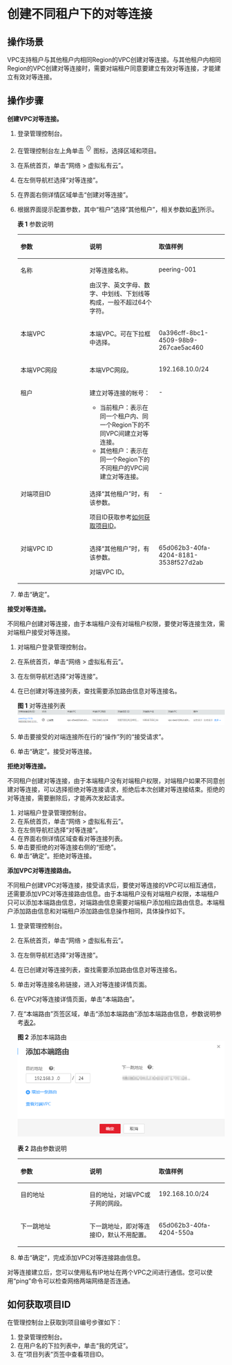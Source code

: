 # 创建不同租户下的对等连接<a name="zh-cn_topic_0046655038"></a>

## 操作场景<a name="s824032c0a83f4a57ad1a297330c193a8"></a>

VPC支持租户与其他租户内相同Region的VPC创建对等连接。与其他租户内相同Region的VPC创建对等连接时，需要对端租户同意要建立有效对等连接，才能建立有效对等连接。

## 操作步骤<a name="sc0ce9bbec0fb4bc69b33f639f441de86"></a>

**创建VPC对等连接。**

1.  登录管理控制台。
2.  在管理控制台左上角单击![](figures/icon-region.png)图标，选择区域和项目。
3.  在系统首页，单击“网络 \> 虚拟私有云”。
4.  在左侧导航栏选择“对等连接”。
5.  在界面右侧详情区域单击“创建对等连接”。
6.  根据界面提示配置参数，其中“租户”选择“其他租户”，相关参数如[表1](#t2dcbc659d75140d4aaa6d433460c3e6c)所示。

    **表 1**  参数说明

    <a name="t2dcbc659d75140d4aaa6d433460c3e6c"></a>
    <table><thead align="left"><tr id="r3d450c0adb9740f186ffcf4ebe673710"><th class="cellrowborder" valign="top" width="33.33333333333333%" id="mcps1.2.4.1.1"><p id="ab11f947e5295428c8d2cda8d8568cb5a"><a name="ab11f947e5295428c8d2cda8d8568cb5a"></a><a name="ab11f947e5295428c8d2cda8d8568cb5a"></a>参数</p>
    </th>
    <th class="cellrowborder" valign="top" width="33.33333333333333%" id="mcps1.2.4.1.2"><p id="af324ab3a7edf40958930eeaea79edac4"><a name="af324ab3a7edf40958930eeaea79edac4"></a><a name="af324ab3a7edf40958930eeaea79edac4"></a>说明</p>
    </th>
    <th class="cellrowborder" valign="top" width="33.33333333333333%" id="mcps1.2.4.1.3"><p id="a4e2c29f4f5804509a5e939c3cb0e98d5"><a name="a4e2c29f4f5804509a5e939c3cb0e98d5"></a><a name="a4e2c29f4f5804509a5e939c3cb0e98d5"></a>取值样例</p>
    </th>
    </tr>
    </thead>
    <tbody><tr id="rfee3c8475a004720a81a31ac274b9fde"><td class="cellrowborder" valign="top" width="33.33333333333333%" headers="mcps1.2.4.1.1 "><p id="addd7ad68ffc04172a749805aacd6e778"><a name="addd7ad68ffc04172a749805aacd6e778"></a><a name="addd7ad68ffc04172a749805aacd6e778"></a>名称</p>
    </td>
    <td class="cellrowborder" valign="top" width="33.33333333333333%" headers="mcps1.2.4.1.2 "><p id="a5ee29df0b3b74679b143283c36e9a7e8"><a name="a5ee29df0b3b74679b143283c36e9a7e8"></a><a name="a5ee29df0b3b74679b143283c36e9a7e8"></a>对等连接名称。</p>
    <p id="p6358510692750"><a name="p6358510692750"></a><a name="p6358510692750"></a>由汉字、英文字母、数字、中划线、下划线等构成，一般不超过64个字符。</p>
    </td>
    <td class="cellrowborder" valign="top" width="33.33333333333333%" headers="mcps1.2.4.1.3 "><p id="a8e3557e527634e1fb56729d8fdb6d77d"><a name="a8e3557e527634e1fb56729d8fdb6d77d"></a><a name="a8e3557e527634e1fb56729d8fdb6d77d"></a>peering-001</p>
    </td>
    </tr>
    <tr id="rd834bd3918af49649ee4357c5e491029"><td class="cellrowborder" valign="top" width="33.33333333333333%" headers="mcps1.2.4.1.1 "><p id="a70f212edcf7844bea9ffbe52a8d8eaff"><a name="a70f212edcf7844bea9ffbe52a8d8eaff"></a><a name="a70f212edcf7844bea9ffbe52a8d8eaff"></a>本端VPC</p>
    </td>
    <td class="cellrowborder" valign="top" width="33.33333333333333%" headers="mcps1.2.4.1.2 "><p id="ab25a681608e34db78dbd3a171a892b46"><a name="ab25a681608e34db78dbd3a171a892b46"></a><a name="ab25a681608e34db78dbd3a171a892b46"></a>本端VPC。可在下拉框中选择。</p>
    </td>
    <td class="cellrowborder" valign="top" width="33.33333333333333%" headers="mcps1.2.4.1.3 "><p id="p5089986321221"><a name="p5089986321221"></a><a name="p5089986321221"></a>0a396cff-8bc1-4509-98b9-267cae5ac460</p>
    </td>
    </tr>
    <tr id="r2ee1c2069d20443596c2d2d822932bc8"><td class="cellrowborder" valign="top" width="33.33333333333333%" headers="mcps1.2.4.1.1 "><p id="a4b5e12b0377349bcb3fa45d67138618d"><a name="a4b5e12b0377349bcb3fa45d67138618d"></a><a name="a4b5e12b0377349bcb3fa45d67138618d"></a>本端VPC网段</p>
    </td>
    <td class="cellrowborder" valign="top" width="33.33333333333333%" headers="mcps1.2.4.1.2 "><p id="a23f05a4a41c845ce9e55c31d55c6a0df"><a name="a23f05a4a41c845ce9e55c31d55c6a0df"></a><a name="a23f05a4a41c845ce9e55c31d55c6a0df"></a>本端VPC网段。</p>
    </td>
    <td class="cellrowborder" valign="top" width="33.33333333333333%" headers="mcps1.2.4.1.3 "><p id="ad13ed2c806e04e56a33bccd5c2059fe7"><a name="ad13ed2c806e04e56a33bccd5c2059fe7"></a><a name="ad13ed2c806e04e56a33bccd5c2059fe7"></a>192.168.10.0/24</p>
    </td>
    </tr>
    <tr id="r2d2da0f9713e4a75acd3be6a02c41df9"><td class="cellrowborder" valign="top" width="33.33333333333333%" headers="mcps1.2.4.1.1 "><p id="a2f05f6d48dfd45549782bbe3f39cc290"><a name="a2f05f6d48dfd45549782bbe3f39cc290"></a><a name="a2f05f6d48dfd45549782bbe3f39cc290"></a>租户</p>
    </td>
    <td class="cellrowborder" valign="top" width="33.33333333333333%" headers="mcps1.2.4.1.2 "><p id="abcc9bca7453b49daabe1cbe5fb78b8fc"><a name="abcc9bca7453b49daabe1cbe5fb78b8fc"></a><a name="abcc9bca7453b49daabe1cbe5fb78b8fc"></a>建立对等连接的帐号：</p>
    <a name="ul55915014161849"></a><a name="ul55915014161849"></a><ul id="ul55915014161849"><li>当前租户：表示在同一个租户内、同一个Region下的不同VPC间建立对等连接。</li><li>其他租户：表示在同一个Region下的不同租户的VPC间建立对等连接。</li></ul>
    </td>
    <td class="cellrowborder" valign="top" width="33.33333333333333%" headers="mcps1.2.4.1.3 "><p id="a87d388b811b745979945bce4f1615042"><a name="a87d388b811b745979945bce4f1615042"></a><a name="a87d388b811b745979945bce4f1615042"></a>-</p>
    </td>
    </tr>
    <tr id="row43595676223728"><td class="cellrowborder" valign="top" width="33.33333333333333%" headers="mcps1.2.4.1.1 "><p id="p5849851223733"><a name="p5849851223733"></a><a name="p5849851223733"></a>对端项目ID</p>
    </td>
    <td class="cellrowborder" valign="top" width="33.33333333333333%" headers="mcps1.2.4.1.2 "><p id="p186296202184"><a name="p186296202184"></a><a name="p186296202184"></a>选择“其他租户”时，有该参数。</p>
    <p id="p36683119223733"><a name="p36683119223733"></a><a name="p36683119223733"></a>项目ID获取参考<a href="#zh-cn_topic_0046655038__section41291933224121">如何获取项目ID</a>。</p>
    </td>
    <td class="cellrowborder" valign="top" width="33.33333333333333%" headers="mcps1.2.4.1.3 "><p id="p32666085223733"><a name="p32666085223733"></a><a name="p32666085223733"></a>-</p>
    </td>
    </tr>
    <tr id="row8036218194711"><td class="cellrowborder" valign="top" width="33.33333333333333%" headers="mcps1.2.4.1.1 "><p id="p51778620194725"><a name="p51778620194725"></a><a name="p51778620194725"></a>对端VPC ID</p>
    </td>
    <td class="cellrowborder" valign="top" width="33.33333333333333%" headers="mcps1.2.4.1.2 "><p id="p24335396163550"><a name="p24335396163550"></a><a name="p24335396163550"></a>选择“其他租户”时，有该参数。</p>
    <p id="p33318672194725"><a name="p33318672194725"></a><a name="p33318672194725"></a>对端VPC ID。</p>
    </td>
    <td class="cellrowborder" valign="top" width="33.33333333333333%" headers="mcps1.2.4.1.3 "><p id="p14457905194725"><a name="p14457905194725"></a><a name="p14457905194725"></a>65d062b3-40fa-4204-8181-3538f527d2ab</p>
    </td>
    </tr>
    </tbody>
    </table>

7.  单击“确定”。

**接受对等连接。**

不同租户创建对等连接，由于本端租户没有对端租户权限，要使对等连接生效，需对端租户接受对等连接。

1.  对端租户登录管理控制台。
2.  在系统首页，单击“网络 \> 虚拟私有云”。
3.  在左侧导航栏选择“对等连接”。
4.  在已创建对等连接列表，查找需要添加路由信息对等连接名。

    **图 1**  对等连接列表<a name="zh-cn_topic_0046655037_fig2658007143612"></a>  
    ![](figures/对等连接列表.png "对等连接列表")

5.  单击要接受的对端连接所在行的“操作”列的“接受请求”。
6.  单击“确定”。接受对等连接。

**拒绝对等连接。**

不同租户创建对等连接，由于本端租户没有对端租户权限，对端租户如果不同意创建对等连接，可以选择拒绝对等连接请求，拒绝后本次创建对等连接结束。拒绝的对等连接，需要删除后，才能再次发起请求。

1.  对端租户登录管理控制台。
2.  在系统首页，单击“网络 \> 虚拟私有云”。
3.  在左侧导航栏选择“对等连接”。
4.  在界面右侧详情区域查看对等连接列表。
5.  单击要拒绝的对等连接右侧的“拒绝”。
6.  单击“确定”。拒绝对等连接。

**添加VPC对等连接路由。**

不同租户创建VPC对等连接，接受请求后，要使对等连接的VPC可以相互通信，还需要添加VPC对等连接路由信息。由于本端租户没有对端租户权限，本端租户只可以添加本端路由信息，对端路由信息需要对端租户添加相应路由信息。本端租户添加路由信息和对端租户添加路由信息操作相同，具体操作如下。

1.  登录管理控制台。
2.  在系统首页，单击“网络 \> 虚拟私有云”。
3.  在左侧导航栏选择“对等连接”。

1.  在已创建对等连接列表，查找需要添加路由信息对等连接名。
2.  单击对等连接名称链接，进入对等连接详情页面。
3.  在VPC对等连接详情页面，单击“本端路由”。
4.  在“本端路由”页签区域，单击“添加本端路由”添加本端路由信息，参数说明参考[表2](#zh-cn_topic_0046655037_t044d096c810a44ea9255a9c42bf548fc)。

    **图 2**  添加本端路由<a name="zh-cn_topic_0046655037_fig154963406286"></a>  
    ![](figures/添加本端路由.png "添加本端路由")

    **表 2**  路由参数说明

    <a name="zh-cn_topic_0046655037_t044d096c810a44ea9255a9c42bf548fc"></a>
    <table><thead align="left"><tr id="zh-cn_topic_0046655037_r2808234364f54e6682fd9fd9d4223017"><th class="cellrowborder" valign="top" width="33.33333333333333%" id="mcps1.2.4.1.1"><p id="zh-cn_topic_0046655037_zh-cn_topic_0046605998_p441219316457"><a name="zh-cn_topic_0046655037_zh-cn_topic_0046605998_p441219316457"></a><a name="zh-cn_topic_0046655037_zh-cn_topic_0046605998_p441219316457"></a>参数</p>
    </th>
    <th class="cellrowborder" valign="top" width="33.33333333333333%" id="mcps1.2.4.1.2"><p id="zh-cn_topic_0046655037_afd1d59d9f590411e949869d5054def58"><a name="zh-cn_topic_0046655037_afd1d59d9f590411e949869d5054def58"></a><a name="zh-cn_topic_0046655037_afd1d59d9f590411e949869d5054def58"></a>说明</p>
    </th>
    <th class="cellrowborder" valign="top" width="33.33333333333333%" id="mcps1.2.4.1.3"><p id="zh-cn_topic_0046655037_a4439a58d512949a3b6f43fbcd877582b"><a name="zh-cn_topic_0046655037_a4439a58d512949a3b6f43fbcd877582b"></a><a name="zh-cn_topic_0046655037_a4439a58d512949a3b6f43fbcd877582b"></a>取值样例</p>
    </th>
    </tr>
    </thead>
    <tbody><tr id="zh-cn_topic_0046655037_ra6bd3f7a35584fd5b90e4963f0beb231"><td class="cellrowborder" valign="top" width="33.33333333333333%" headers="mcps1.2.4.1.1 "><p id="zh-cn_topic_0046655037_affaeb4d47e0e4362814cea63da8bdd31"><a name="zh-cn_topic_0046655037_affaeb4d47e0e4362814cea63da8bdd31"></a><a name="zh-cn_topic_0046655037_affaeb4d47e0e4362814cea63da8bdd31"></a>目的地址</p>
    </td>
    <td class="cellrowborder" valign="top" width="33.33333333333333%" headers="mcps1.2.4.1.2 "><p id="zh-cn_topic_0046655037_ad789276c421642df883bbb66aa3b1a1e"><a name="zh-cn_topic_0046655037_ad789276c421642df883bbb66aa3b1a1e"></a><a name="zh-cn_topic_0046655037_ad789276c421642df883bbb66aa3b1a1e"></a>目的地址，对端VPC或子网的网段。</p>
    </td>
    <td class="cellrowborder" valign="top" width="33.33333333333333%" headers="mcps1.2.4.1.3 "><p id="zh-cn_topic_0046655037_a3f732f284025475eabd2bdbac796673a"><a name="zh-cn_topic_0046655037_a3f732f284025475eabd2bdbac796673a"></a><a name="zh-cn_topic_0046655037_a3f732f284025475eabd2bdbac796673a"></a>192.168.10.0/24</p>
    </td>
    </tr>
    <tr id="zh-cn_topic_0046655037_rc6095ad1c98d4a3e800f2c82386b73cf"><td class="cellrowborder" valign="top" width="33.33333333333333%" headers="mcps1.2.4.1.1 "><p id="zh-cn_topic_0046655037_a5cd93802b0b749c1af2357c81812b505"><a name="zh-cn_topic_0046655037_a5cd93802b0b749c1af2357c81812b505"></a><a name="zh-cn_topic_0046655037_a5cd93802b0b749c1af2357c81812b505"></a>下一跳地址</p>
    </td>
    <td class="cellrowborder" valign="top" width="33.33333333333333%" headers="mcps1.2.4.1.2 "><p id="zh-cn_topic_0046655037_a14469bce445248d79498b1836eba7142"><a name="zh-cn_topic_0046655037_a14469bce445248d79498b1836eba7142"></a><a name="zh-cn_topic_0046655037_a14469bce445248d79498b1836eba7142"></a>下一跳地址，即对等连接ID，默认不用配置。</p>
    </td>
    <td class="cellrowborder" valign="top" width="33.33333333333333%" headers="mcps1.2.4.1.3 "><p id="zh-cn_topic_0046655037_aa6582e1c708a403b94da6faa4257df54"><a name="zh-cn_topic_0046655037_aa6582e1c708a403b94da6faa4257df54"></a><a name="zh-cn_topic_0046655037_aa6582e1c708a403b94da6faa4257df54"></a>65d062b3-40fa-4204-550a</p>
    </td>
    </tr>
    </tbody>
    </table>

5.  单击“确定”，完成添加VPC对等连接路由信息。

对等连接建立后，您可以使用私有IP地址在两个VPC之间进行通信。您可以使用“ping”命令可以检查网络两端网络是否连通。

## 如何获取项目ID<a name="section41291933224121"></a>

在管理控制台上获取到项目编号步骤如下：

1.  登录管理控制台。
2.  在用户名的下拉列表中，单击“我的凭证”。
3.  在“项目列表”页签中查看项目ID。

